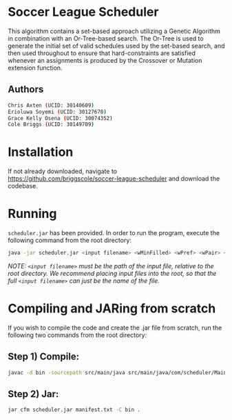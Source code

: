 # Soccer League Scheduler

This algorithm contains a set-based approach utilizing a Genetic Algorithm in combination with an Or-Tree-based search. The Or-Tree is used to generate the initial set of valid schedules used by the set-based search, and then used throughout to ensure that hard-constraints are satisfied whenever an assignments is produced by the Crossover or Mutation extension function.

## Authors
```bash
Chris Axten (UCID: 30140609)
Erioluwa Soyemi (UCID: 30127678)
Grace Kelly Osena (UCID: 30074352)
Cole Briggs (UCID: 30149709)
```

# Installation

If not already downloaded, navigate to https://github.com/briggscole/soccer-league-scheduler and download the codebase.

# Running

`scheduler.jar` has been provided. In order to run the program, execute the following command from the root directory:

```bash
java -jar scheduler.jar <input filename> <wMinFilled> <wPref> <wPair> <wSecDiff> <penGameMin> <penPracticeMin> <penNotPaired> <penSection>
```

*NOTE: `<input filename>` must be the path of the input file, relative to the root directory. We recommend placing input files into the root, so that the full `<input filename>` can just be the name of the file.*

# Compiling and JARing from scratch
If you wish to compile the code and create the .jar file from scratch, run the following two commands from the root directory:

## Step 1) Compile:
```bash
javac -d bin -sourcepath src/main/java src/main/java/com/scheduler/Main.java
```

## Step 2) Jar:
```bash
jar cfm scheduler.jar manifest.txt -C bin .
```